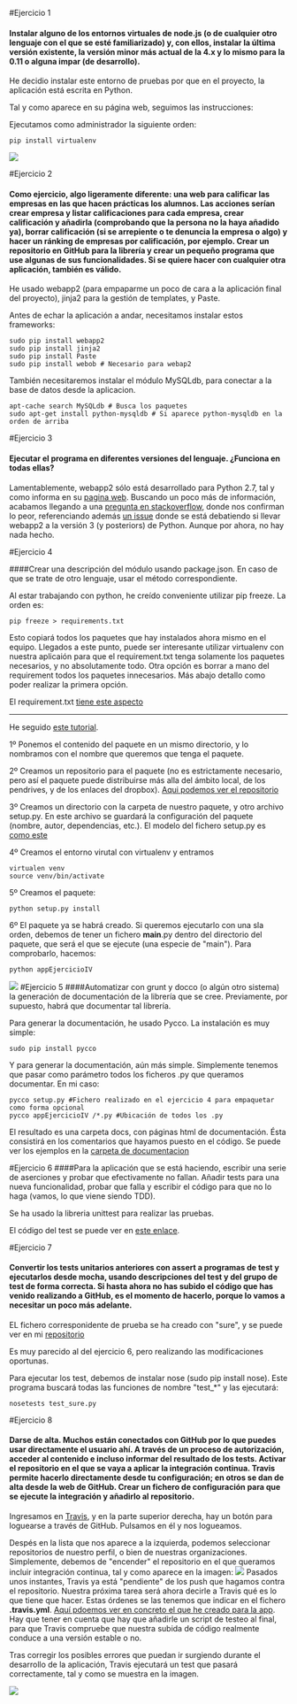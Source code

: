 #Ejercicio 1

#### Instalar alguno de los entornos virtuales de node.js (o de cualquier otro lenguaje con el que se esté familiarizado) y, con ellos, instalar la última versión existente, la versión minor más actual de la 4.x y lo mismo para la 0.11 o alguna impar (de desarrollo).
He decidio instalar este entorno de pruebas por que en el proyecto, la aplicación está escrita en Python.

Tal y como aparece en su página web, seguimos las instrucciones:

Ejecutamos como administrador la siguiente orden:

	pip install virtualenv
    
![](https://www.dropbox.com/s/4s0bdd3y4ebgd77/ejercicio1.png?dl=1)


#Ejercicio 2

#### Como ejercicio, algo ligeramente diferente: una web para calificar las empresas en las que hacen prácticas los alumnos. Las acciones serían crear empresa y listar calificaciones para cada empresa, crear calificación y añadirla (comprobando que la persona no la haya añadido ya), borrar calificación (si se arrepiente o te denuncia la empresa o algo) y hacer un ránking de empresas por calificación, por ejemplo. Crear un repositorio en GitHub para la librería y crear un pequeño programa que use algunas de sus funcionalidades. Si se quiere hacer con cualquier otra aplicación, también es válido.
He usado webapp2 (para empaparme un poco de cara a la aplicación final del proyecto), jinja2 para la gestión de templates, y Paste.

Antes de echar la aplicación a andar, necesitamos instalar estos frameworks:

	sudo pip install webapp2
   	sudo pip install jinja2
    sudo pip install Paste
    sudo pip install webob # Necesario para webap2
    
También necesitaremos instalar el módulo MySQLdb, para conectar a la base de datos desde la aplicacion.

	apt-cache search MySQLdb # Busca los paquetes
    sudo apt-get install python-mysqldb # Si aparece python-mysqldb en la orden de arriba

#Ejercicio 3
 
#### Ejecutar el programa en diferentes versiones del lenguaje. ¿Funciona en todas ellas?

Lamentablemente, webapp2 sólo está desarrollado para Python 2.7, tal y como informa en su [pagina web](https://webapp-improved.appspot.com). Buscando un poco más de información, acabamos llegando a una [pregunta en stackoverflow](http://stackoverflow.com/questions/15639475/webapp2-with-python3), donde nos confirman lo peor, referenciando además [un issue](https://code.google.com/p/webapp-improved/issues/detail?id=40) donde se está debatiendo si llevar webapp2 a la versión 3 (y posteriors) de Python. Aunque por ahora, no hay nada hecho.

#Ejercicio 4

####Crear una descripción del módulo usando package.json. En caso de que se trate de otro lenguaje, usar el método correspondiente. 

Al estar trabajando con python, he creído conveniente utilizar pip freeze. La orden es:

	pip freeze > requirements.txt

Esto copiará todos los paquetes que hay instalados ahora mismo en el equipo. Llegados a este punto, puede ser interesante utilizar virtualenv con nuestra aplicaión para que el requirement.txt tenga solamente los paquetes necesarios, y no absolutamente todo. Otra opción es borrar a mano del requirement todos los paquetes innecesarios. Más abajo detallo como poder realizar la primera opción.

El requirement.txt [tiene este aspecto](https://github.com/JA-Gonz/appEjercicioIV/blob/master/requirements.txt)

---------------
He seguido [este tutorial](http://python-packaging.readthedocs.org/en/latest/).

1º Ponemos el contenido del paquete en un mismo directorio, y lo nombramos con el nombre que queremos que tenga el paquete.

2º Creamos un repositorio para el paquete (no es estrictamente necesario, pero así el paquete puede distribuirse más alla del ámbito local, de los pendrives, y de los enlaces del dropbox). [Aqui podemos ver el repositorio](https://github.com/JA-Gonz/appEjercicioIV)

3º Creamos un directorio con la carpeta de nuestro paquete, y otro archivo setup.py. En este archivo se guardará la configuración del paquete (nombre, autor, dependencias, etc.). El modelo del fichero setup.py es [como este](https://github.com/JA-Gonz/appEjercicioIV/blob/master/setup.py)

4º Creamos el entorno virutal con virtualenv y entramos

	virtualen venv
    source venv/bin/activate
    
5º Creamos el paquete:

	python setup.py install
    
6º El paquete ya se habrá creado. Si queremos ejecutarlo con una sla orden, debemos de tener un fichero __main__.py dentro del directorio del paquete, que será el que se ejecute (una especie de "main"). Para comprobarlo, hacemos:

	python appEjercicioIV

![](https://www.dropbox.com/s/etb99h4k92wr2md/ejercicio4.png?dl=1)
#Ejercicio 5 
####Automatizar con grunt y docco (o algún otro sistema) la generación de documentación de la librería que se cree. Previamente, por supuesto, habrá que documentar tal librería.

Para generar la documentación, he usado Pycco. La instalación es muy simple:

	sudo pip install pycco

Y para generar la documentación, aún más simple. Simplemente tenemos que pasar como parámetro todos los ficheros .py que queramos documentar. En mi caso:

	pycco setup.py #Fichero realizado en el ejercicio 4 para empaquetar como forma opcional
    pycco appEjercicioIV /*.py #Ubicación de todos los .py

El resultado es una carpeta docs, con páginas html de documentación. Ésta consistirá en los comentarios que hayamos puesto en el código. Se puede ver los ejemplos en la [carpeta de documentacion](https://github.com/JA-Gonz/appEjercicioIV/tree/master/docs)


#Ejercicio 6
####Para la aplicación que se está haciendo, escribir una serie de aserciones y probar que efectivamente no fallan. Añadir tests para una nueva funcionalidad, probar que falla y escribir el código para que no lo haga (vamos, lo que viene siendo TDD).

Se ha usado la libreria unittest para realizar las pruebas. 

El código del test se puede ver en [este enlace](https://github.com/JA-Gonz/appEjercicioIV/blob/master/appEjercicioIV/test.py).

#Ejercicio 7
#### Convertir los tests unitarios anteriores con assert a programas de test y ejecutarlos desde mocha, usando descripciones del test y del grupo de test de forma correcta. Si hasta ahora no has subido el código que has venido realizando a GitHub, es el momento de hacerlo, porque lo vamos a necesitar un poco más adelante. 

EL fichero corresponidente de prueba se ha creado con "sure", y se puede ver en mi [repositorio](https://github.com/JA-Gonz/appEjercicioIV/blob/master/appEjercicioIV/test_sure.py)

Es muy parecido al del ejercicio 6, pero realizando las modificaciones oportunas. 

Para ejecutar los test, debemos de instalar nose (sudo pip install nose). Este programa buscará todas las funciones de nombre "test_*" y las ejecutará:

	nosetests test_sure.py
    
#Ejercicio 8
#### Darse de alta. Muchos están conectados con GitHub por lo que puedes usar directamente el usuario ahí. A través de un proceso de autorización, acceder al contenido e incluso informar del resultado de los tests. Activar el repositorio en el que se vaya a aplicar la integración continua. Travis permite hacerlo directamente desde tu configuración; en otros se dan de alta desde la web de GitHub. Crear un fichero de configuración para que se ejecute la integración y añadirlo al repositorio.

Ingresamos en [Travis](https://travis-ci.org/), y en la parte superior derecha, hay un botón para loguearse a través de GitHub. Pulsamos en él y nos logueamos.

Despés en la lista que nos aparece a la izquierda, podemos seleccionar repositorios de nuestro perfil, o bien de nuestras organizaciones. Simplemente, debemos de "encender" el repositorio en el que queramos incluir integración continua, tal y como aparece en la imagen:
![](https://www.dropbox.com/s/0sscicj3y6asc2l/ejercicio8.png?dl=1)
Pasados unos instantes, Travis ya está "pendiente" de los push que hagamos contra el repositorio. Nuestra próxima tarea será ahora decirle a Travis qué es lo que tiene que hacer. Estas órdenes se las tenemos que indicar en el fichero **.travis.yml**. [Aquí pdoemos ver en concreto el que he creado para la app](https://github.com/JA-Gonz/appEjercicioIV/blob/master/.travis.yml). Hay que tener en cuenta que hay que añadirle un script de testeo al final, para que Travis compruebe que nuestra subida de código realmente conduce a una versión estable o no.

Tras corregir los posibles errores que puedan ir surgiendo durante el desarrollo de la aplicación, Travis ejecutará un test que pasará correctamente, tal y como se muestra en la imagen.

![](https://www.dropbox.com/s/1bkrk39jo6z41z6/ejrercicio8_2.png?dl=1)

    